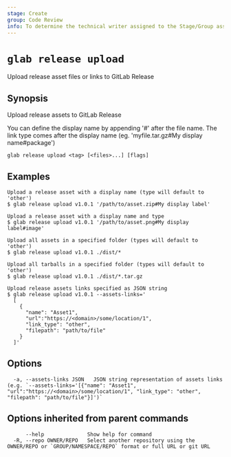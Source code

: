 ```yaml
---
stage: Create
group: Code Review
info: To determine the technical writer assigned to the Stage/Group associated with this page, see https://about.gitlab.com/handbook/product/ux/technical-writing/#assignments
---
```


<!--
This documentation is auto generated by a script.
Please do not edit this file directly. Run `make gen-docs` instead.
-->

# `glab release upload`

Upload release asset files or links to GitLab Release

## Synopsis

Upload release assets to GitLab Release

You can define the display name by appending '#' after the file name. 
The link type comes after the display name (eg. 'myfile.tar.gz#My display name#package')

```plaintext
glab release upload <tag> [<files>...] [flags]
```

## Examples

```plaintext
Upload a release asset with a display name (type will default to 'other')
$ glab release upload v1.0.1 '/path/to/asset.zip#My display label'

Upload a release asset with a display name and type
$ glab release upload v1.0.1 '/path/to/asset.png#My display label#image'

Upload all assets in a specified folder (types will default to 'other')
$ glab release upload v1.0.1 ./dist/*

Upload all tarballs in a specified folder (types will default to 'other')
$ glab release upload v1.0.1 ./dist/*.tar.gz

Upload release assets links specified as JSON string
$ glab release upload v1.0.1 --assets-links='
  [
    {
      "name": "Asset1", 
      "url":"https://<domain>/some/location/1", 
      "link_type": "other", 
      "filepath": "path/to/file"
    }
  ]'

```

## Options

```plaintext
  -a, --assets-links JSON   JSON string representation of assets links (e.g. `--assets-links='[{"name": "Asset1", "url":"https://<domain>/some/location/1", "link_type": "other", "filepath": "path/to/file"}]')`
```

## Options inherited from parent commands

```plaintext
      --help              Show help for command
  -R, --repo OWNER/REPO   Select another repository using the OWNER/REPO or `GROUP/NAMESPACE/REPO` format or full URL or git URL
```
